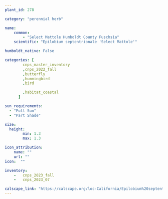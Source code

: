 ```yaml
---
plant_id: 278

category: "perennial herb"

name: 
    common:  
        - "Select Mattole Humboldt County Fuschsia"    
    scientific: "Epilobium septentrionale 'Select Mattole'"  

humboldt_native: False

categories: [
        cnps_master_inventory
        ,cnps_2022_fall
        ,butterfly
        ,hummingbird
        ,bird

        ,habitat_coastal
      ]

sun_requirements:
  - "Full Sun"
  - "Part Shade"

size:
  height: 
        min: 1.3
        max: 1.3

icon_attribution: 
    name: ""
    url: ""
icon:  ""

inventory: 
    -   cnps_2023_fall
    -   cnps_2023_07 

calscape_link: "https://calscape.org/loc-California/Epilobium%20septentrionale%20-%20Select%20Matole(%20)Epilobium"
---
```



